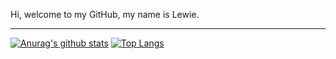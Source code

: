 Hi, welcome to my GitHub, my name is Lewie.

---
[![Anurag's github stats](https://github-readme-stats.vercel.app/api?username=boogalewie)](https://github.com/anuraghazra/github-readme-stats)
[![Top Langs](https://github-readme-stats.vercel.app/api/top-langs/?username=anuraghazra&layout=compact)](https://github.com/anuraghazra/github-readme-stats)
